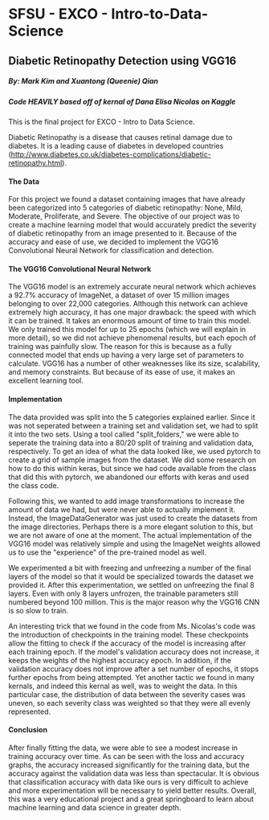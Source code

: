 # SFSU - EXCO - Intro-to-Data-Science

## Diabetic Retinopathy Detection using VGG16
##### By: Mark Kim and Xuantong (Queenie) Qian
##### Code HEAVILY based off of kernal of Dana Elisa Nicolas on Kaggle

This is the final project for EXCO - Intro to Data Science.

Diabetic Retinopathy is a disease that causes retinal damage due to diabetes.  It is a leading cause of diabetes in developed countries (http://www.diabetes.co.uk/diabetes-complications/diabetic-retinopathy.html).

#### The Data
For this project we found a dataset containing images that have already been categorized into 5 categories of diabetic retinopathy: None, Mild, Moderate, Proliferate, and Severe.  The objective of our project was to create a machine learning model that would accurately predict the severity of diabetic retinopathy from an image presented to it.  Because of the accuracy and ease of use, we decided to implement the VGG16 Convolutional Neural Network for classification and detection.

#### The VGG16 Convolutional Neural Network
The VGG16 model is an extremely accurate neural network which achieves a 92.7% accuracy of ImageNet, a dataset of over 15 million images belonging to over 22,000 categories.  Although this network can achieve extremely high accuracy, it has one major drawback: the speed with which it can be trained.  It takes an enormous amount of time to train this model.  We only trained this model for up to 25 epochs (which we will explain in more detail), so we did not achieve phenomenal results, but each epoch of training was painfully slow.  The reason for this is because as a fully connected model that ends up having a very large set of parameters to calculate.  VGG16 has a number of other weaknesses like its size, scalability, and memory constraints.  But because of its ease of use, it makes an excellent learning tool.

#### Implementation
The data provided was split into the 5 categories explained earlier.  Since it was not seperated between a training set and validation set, we had to split it into the two sets.  Using a tool called "split_folders," we were able to seperate the training data into a 80/20 split of training and validation data, respectively.  To get an idea of what the data looked like, we used pytorch to create a grid of sample images from the dataset.  We did some research on how to do this within keras, but since we had code available from the class that did this with pytorch, we abandoned our efforts with keras and used the class code.

Following this, we wanted to add image transformations to increase the amount of data we had, but were never able to actually implement it.  Instead, the ImageDataGenerator was just used to create the datasets from the image directories.  Perhaps there is a more elegant solution to this, but we are not aware of one at the moment.  The actual implementation of the VGG16 model was relatively simple and using the ImageNet weights allowed us to use the "experience" of the pre-trained model as well.

We experimented a bit with freezing and unfreezing a number of the final layers of the model so that it would be specialized towards the dataset we provided it.  After this experimentation, we settled on unfreezing the final 8 layers.  Even with only 8 layers unfrozen, the trainable parameters still numbered beyond 100 million.  This is the major reason why the VGG16 CNN is so slow to train.

An interesting trick that we found in the code from Ms. Nicolas's code was the introduction of checkpoints in the training model.  These checkpoints allow the fitting to check if the accuracy of the model is increasing after each training epoch.  If the model's validation accuracy does not increase, it keeps the weights of the highest accuracy epoch.  In addition, if the validation accuracy does not improve after a set number of epochs, it stops further epochs from being attempted.  Yet another tactic we found in many kernals, and indeed this kernal as well, was to weight the data.  In this particular case, the distribution of data between the severity cases was uneven, so each severity class was weighted so that they were all evenly represented.

#### Conclusion
After finally fitting the data, we were able to see a modest increase in training accuracy over time.  As can be seen with the loss and accuracy graphs, the accuracy increased significantly for the training data, but the accuracy against the validation data was less than spectacular.  It is obvious that classification accuracy with data like ours is very difficult to achieve and more experimentation will be necessary to yield better results.  Overall, this was a very educational project and a great springboard to learn about machine learning and data science in greater depth.
